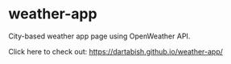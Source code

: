 # weather-app

City-based weather app page using OpenWeather API.

Click here to check out: https://dartabish.github.io/weather-app/
